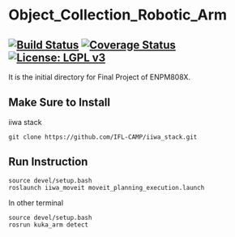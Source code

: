 # Object_Collection_Robotic_Arm
[![Build Status](https://travis-ci.org/Ghost1995/Object_Collection_Robotic_Arm.svg?branch=trial)](https://travis-ci.org/Ghost1995/Object_Collection_Robotic_Arm)
[![Coverage Status](https://coveralls.io/repos/github/Ghost1995/Object_Collection_Robotic_Arm/badge.svg)](https://coveralls.io/github/Ghost1995/Object_Collection_Robotic_Arm)
[![License: LGPL v3](https://img.shields.io/badge/License-LGPL%20v3-blue.svg)](https://www.gnu.org/licenses/lgpl-3.0)
---

It is the initial directory for Final Project of ENPM808X.

## Make Sure to Install

iiwa stack

```
git clone https://github.com/IFL-CAMP/iiwa_stack.git
```

## Run Instruction 

```
source devel/setup.bash
roslaunch iiwa_moveit moveit_planning_execution.launch 
```
In other terminal

```
source devel/setup.bash
rosrun kuka_arm detect 
```

